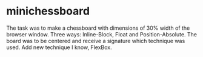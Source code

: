 # minichessboard
The task was to make a chessboard with dimensions of 30% width of the browser window. Three ways: Inline-Block, Float and Position-Absolute. The board was to be centered and receive a signature which technique was used.
Add new technique I know, FlexBox.

